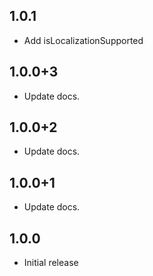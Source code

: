 ## 1.0.1

- Add isLocalizationSupported

## 1.0.0+3

- Update docs.

## 1.0.0+2

- Update docs.

## 1.0.0+1

- Update docs.

## 1.0.0

- Initial release